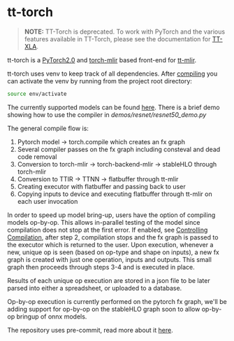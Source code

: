 # tt-torch

> **NOTE:** TT-Torch is deprecated. To work with PyTorch and the various features available in TT-Torch, please see the documentation for [TT-XLA](https://github.com/tenstorrent/tt-xla/blob/main/README.md).

tt-torch is a [PyTorch2.0](https://pytorch.org/get-started/pytorch-2.0/) and [torch-mlir](https://github.com/llvm/torch-mlir/) based front-end for [tt-mlir](https://github.com/tenstorrent/tt-mlir/).

tt-torch uses venv to keep track of all dependencies. After [compiling](https://docs.tenstorrent.com/tt-torch/getting_started.html) you can activate the venv by running from the project root directory:

```bash
source env/activate
```

The currently supported models can be found [here](https://docs.tenstorrent.com/tt-torch/models/supported_models.html).
There is a brief demo showing how to use the compiler in *demos/resnet/resnet50_demo.py*

The general compile flow is:
 1. Pytorch model -> torch.compile which creates an fx graph
 2. Several compiler passes on the fx graph including consteval and dead code removal
 3. Conversion to torch-mlir -> torch-backend-mlir -> stableHLO through torch-mlir
 4. Conversion to TTIR -> TTNN -> flatbuffer through tt-mlir
 5. Creating executor with flatbuffer and passing back to user
 6. Copying inputs to device and executing flatbuffer through tt-mlir on each user invocation

In order to speed up model bring-up, users have the option of compiling models op-by-op. This allows in-parallel testing of the model since compilation does not stop at the first error. If enabled, see [Controlling Compilation](https://docs.tenstorrent.com/tt-torch/controlling.html), after step 2, compilation stops and the fx graph is passed to the executor which is returned to the user. Upon execution, whenever a new, unique op is seen (based on op-type and shape on inputs), a new fx graph is created with just one operation, inputs and outputs. This small graph then proceeds through steps 3-4 and is executed in place.

Results of each unique op execution are stored in a json file to be later parsed into either a spreadsheet, or uploaded to a database.

Op-by-op execution is currently performed on the pytorch fx graph, we'll be adding support for op-by-op on the stableHLO graph soon to allow op-by-op bringup of onnx models.

The repository uses pre-commit, read more about it [here](https://docs.tenstorrent.com/tt-torch/pre_-_commit.html).
